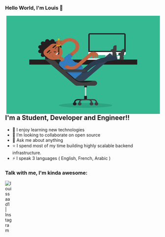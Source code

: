 ### Hello World, I'm Louis 👋

<img align="right" alt="GIF" src="https://github.com/louissaadgo/louissaadgo/blob/main/code.gif?raw=true" width="500" height="320" />

## I'm a Student, Developer and Engineer!!
- 🌱 I enjoy learning new technologies
- 👯 I’m looking to collaborate on open source
- 💬 Ask me about anything
- ⭐ I spend most of my time building highly scalable backend infrastructure. 
- ⚡ I speak 3 languages ( English, French, Arabic )

### Talk with me, I'm kinda awesome:
[<img align="left" alt="louissaad1 | Instagram" width="22px" src="https://upload.wikimedia.org/wikipedia/commons/thumb/a/a5/Instagram_icon.png/1024px-Instagram_icon.png" />][instagram]

<br />

[instagram]: https://www.instagram.com/louissaad1/

